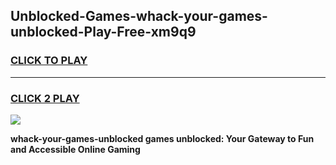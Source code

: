 
## Unblocked-Games-whack-your-games-unblocked-Play-Free-xm9q9
<h3>
<a href="https://premium76.site?title=whack-your-games-unblocked&ref=18A1">CLICK TO PLAY</a></h3>
<hr>

<h3>
<a href="https://premium76.site?title=whack-your-games-unblocked&ref=18A1">CLICK 2 PLAY</a>
  
</h3>

<a href="https://premium76.site?title=whack-your-games-unblocked&ref=18A1"><img src="https://clearcache.store/games.png"></a>


**whack-your-games-unblocked games unblocked: Your Gateway to Fun and Accessible Online Gaming**
